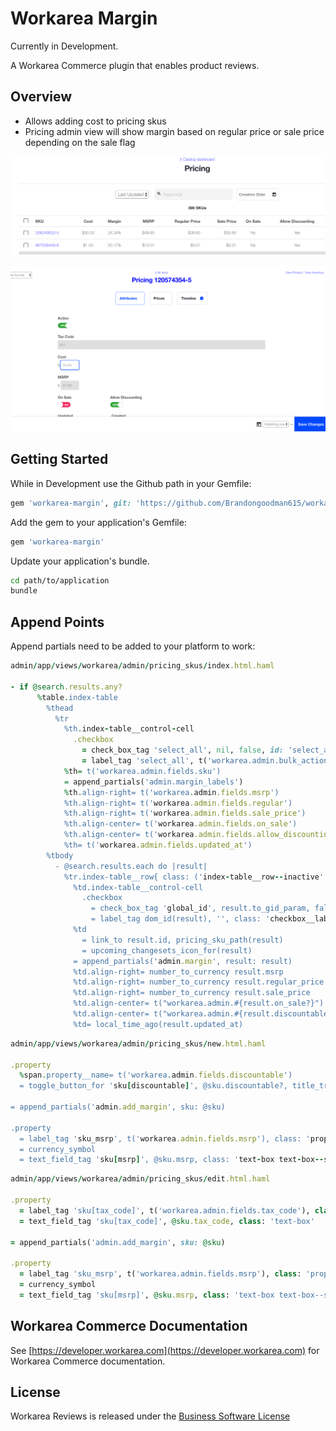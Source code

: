 # Workarea Margin

Currently in Development.

A Workarea Commerce plugin that enables product reviews.

## Overview

- Allows adding cost to pricing skus
- Pricing admin view will show margin based on regular price or sale price depending on the sale flag

![Pricing List Preview](app/assets/images/pricing_list.png)

![Add Cost Preview](app/assets/images/add_cost.png)

## Getting Started

While in Development use the Github path in your Gemfile:

```ruby
gem 'workarea-margin', git: 'https://github.com/Brandongoodman615/workarea-margin'
```

Add the gem to your application's Gemfile:

```ruby
gem 'workarea-margin'
```

Update your application's bundle.

```bash
cd path/to/application
bundle
```

## Append Points

Append partials need to be added to your platform to work:

```ruby
admin/app/views/workarea/admin/pricing_skus/index.html.haml

- if @search.results.any?
      %table.index-table
        %thead
          %tr
            %th.index-table__control-cell
              .checkbox
                = check_box_tag 'select_all', nil, false, id: 'select_all', class: 'checkbox__input', data: { bulk_action_select_all: '' }
                = label_tag 'select_all', t('workarea.admin.bulk_actions.select_all'), class: 'checkbox__label'
            %th= t('workarea.admin.fields.sku')
            = append_partials('admin.margin_labels')
            %th.align-right= t('workarea.admin.fields.msrp')
            %th.align-right= t('workarea.admin.fields.regular')
            %th.align-right= t('workarea.admin.fields.sale_price')
            %th.align-center= t('workarea.admin.fields.on_sale')
            %th.align-center= t('workarea.admin.fields.allow_discounting')
            %th= t('workarea.admin.fields.updated_at')
        %tbody
          - @search.results.each do |result|
            %tr.index-table__row{ class: ('index-table__row--inactive' unless result.active) }
              %td.index-table__control-cell
                .checkbox
                  = check_box_tag 'global_id', result.to_gid_param, false, class: 'checkbox__input', id: dom_id(result), data: { bulk_action_item: '' }
                  = label_tag dom_id(result), '', class: 'checkbox__label', title: t('workarea.admin.bulk_actions.add_summary_button')
              %td
                = link_to result.id, pricing_sku_path(result)
                = upcoming_changesets_icon_for(result)
              = append_partials('admin.margin', result: result)
              %td.align-right= number_to_currency result.msrp
              %td.align-right= number_to_currency result.regular_price
              %td.align-right= number_to_currency result.sale_price
              %td.align-center= t("workarea.admin.#{result.on_sale?}")
              %td.align-center= t("workarea.admin.#{result.discountable?}")
              %td= local_time_ago(result.updated_at)
```

```ruby
admin/app/views/workarea/admin/pricing_skus/new.html.haml

.property
  %span.property__name= t('workarea.admin.fields.discountable')
  = toggle_button_for 'sku[discountable]', @sku.discountable?, title_true: t('workarea.admin.pricing_skus.allow_discounting'), title_false: t('workarea.admin.pricing_skus.disallow_discounting')

= append_partials('admin.add_margin', sku: @sku)

.property
  = label_tag 'sku_msrp', t('workarea.admin.fields.msrp'), class: 'property__name'
  = currency_symbol
  = text_field_tag 'sku[msrp]', @sku.msrp, class: 'text-box text-box--small', placeholder: t('workarea.admin.pricing_skus.msrp_placeholder')
```

```ruby
admin/app/views/workarea/admin/pricing_skus/edit.html.haml

.property
  = label_tag 'sku[tax_code]', t('workarea.admin.fields.tax_code'), class: 'property__name'
  = text_field_tag 'sku[tax_code]', @sku.tax_code, class: 'text-box'

= append_partials('admin.add_margin', sku: @sku)

.property
  = label_tag 'sku_msrp', t('workarea.admin.fields.msrp'), class: 'property__name'
  = currency_symbol
  = text_field_tag 'sku[msrp]', @sku.msrp, class: 'text-box text-box--small'
```

## Workarea Commerce Documentation

See [https://developer.workarea.com](https://developer.workarea.com) for Workarea Commerce documentation.

## License

Workarea Reviews is released under the [Business Software License](LICENSE)
